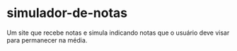 # simulador-de-notas
Um site que recebe notas e simula indicando notas que o usuário deve visar para permanecer na média.
